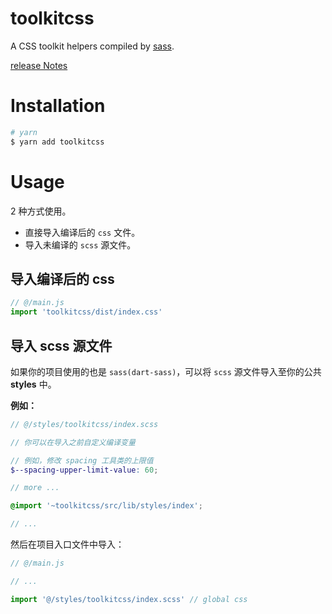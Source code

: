 # toolkitcss

A CSS toolkit helpers compiled by [sass](https://github.com/sass/dart-sass).

[release Notes](./CHANGELOG.md)

# Installation

``` bash
# yarn
$ yarn add toolkitcss
```

# Usage

2 种方式使用。

-  直接导入编译后的 `css` 文件。
-  导入未编译的 `scss` 源文件。
## 导入编译后的 css

``` js
// @/main.js
import 'toolkitcss/dist/index.css'
```

## 导入 scss 源文件

如果你的项目使用的也是 `sass(dart-sass)`，可以将 `scss` 源文件导入至你的公共 **styles** 中。

**例如：**

``` scss
// @/styles/toolkitcss/index.scss

// 你可以在导入之前自定义编译变量

// 例如，修改 spacing 工具类的上限值
$--spacing-upper-limit-value: 60;

// more ...

@import '~toolkitcss/src/lib/styles/index';

// ...
```

然后在项目入口文件中导入：

``` js
// @/main.js

// ...

import '@/styles/toolkitcss/index.scss' // global css

```